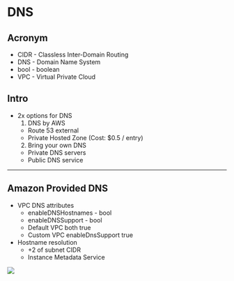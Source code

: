 # DNS

## Acronym
* CIDR - Classless Inter-Domain Routing
* DNS - Domain Name System
* bool - boolean
* VPC - Virtual Private Cloud

## Intro
* 2x options for DNS
  1) DNS by AWS
    * Route 53 external
    * Private Hosted Zone (Cost: $0.5 / entry)
  2) Bring your own DNS
    * Private DNS servers
    * Public DNS service
    
---

## Amazon Provided DNS
* VPC DNS attributes
  * enableDNSHostnames - bool
  * enableDNSSupport - bool
  * Default VPC both true
  * Custom VPC enableDnsSupport true
* Hostname resolution
  * +2 of subnet CIDR
  * Instance Metadata Service
  
[<img src="https://i.imgur.com/HLXRtA4.png">](https://i.imgur.com/HLXRtA4.png)
